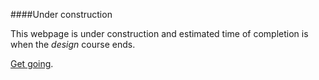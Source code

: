 ####Under construction

This webpage is under construction and estimated time of completion is when the *design* course ends. 

[Get going](http://dbwebb.se/kunskap/bygg-me-sida-med-anax-flat).
